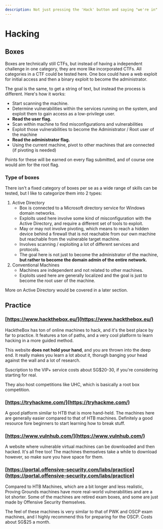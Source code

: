 ```yaml
---
description: Not just pressing the 'Hack' button and saying "we're in".
---
```


# Hacking

## Boxes

Boxes are technically still CTFs, but instead of having a independent challenge in one category, they are more like incorporated CTFs. All categories in a CTF could be tested here. One box could have a web exploit for initial access and then a binary exploit to become the administrator.

The goal is the same, to get a string of text, but instead the process is different. Here's how it works:&#x20;

* Start scanning the machine.
* Determine vulnerabilities within the services running on the system, and exploit them to gain access as a low-privilege user.&#x20;
* **Read the user flag.**
* Scan within machine to find misconfigurations and vulnerabilities
* Exploit those vulnerabilities to become the Administrator / Root user of the machine
* **Read the administrator flag.**
* Using the current machine, pivot to other machines that are connected (if pivoting is needed)

Points for these will be earned on every flag submitted, and of course one would aim for the root flag.

### Type of boxes

There isn't a fixed category of boxes per se as a wide range of skills can be tested, but I like to categorize them into 2 types:

1. Active Directory
   * Box is connected to a Microsoft directory service for Windows domain networks.&#x20;
   * Exploits used here involve some kind of misconfiguration with the Active Directory, and require a different set of tools to exploit.
   * May or may not involve pivoting, which means to reach a hidden device behind a firewall that is not reachable from our own machine but reachable from the vulnerable target machine.
   * Involves scanning / exploiting a lot of different services and protocols.
   * The goal here is not just to become the administrator of the machine, **but rather to become the domain admin of the entire network.**&#x20;
2. Conventional Machines
   * Machines are independent and not related to other machines.&#x20;
   * Exploits used here are generally localized and the goal is just to become the root user of the machine.

More on Active Directory would be covered in a later section.

## Practice

### [https://www.hackthebox.eu/](https://www.hackthebox.eu/)

HacktheBox has ton of online machines to hack, and it's the best place by far to practice. It features a ton of paths, and a very cool platform to learn hacking in a more guided method.&#x20;

This website **does not hold your hand**, and you are thrown into the deep end. It really makes you learn a lot about it, thorugh banging your head against the wall and a lot of research.

Suscription to the VIP+ service costs about SG$20-30, if you're considering starting for real.

They also host competitions like UHC, which is basically a root box competition.

### [https://tryhackme.com/](https://tryhackme.com/)

A good platform similar to HTB that is more hand-held. The machines here are generally easier compared to that of HTB machines. Definitely a good resource fore beginners to start learning how to break stuff.

### [https://www.vulnhub.com/](https://www.vulnhub.com/)

A website where vulnerable virtual machines can be downloaded and then hacked. It's all free too! The machines themselves take a while to download however, so make sure you have space for them.

### [https://portal.offensive-security.com/labs/practice](https://portal.offensive-security.com/labs/practice)

Compared to HTB Machines, which are a bit longer and less realistic, Proving Grounds machines have more real-world vulnerabilities and are a lot shorter. Some of the machines are retired exam boxes, and some are just made by Offensive Security themselves.

The feel of these machines is very similar to that of PWK and OSCP exam machines, and I highly recommend this for preparing for the OSCP. Costs about SG$25 a month.
